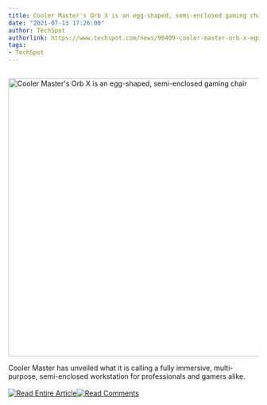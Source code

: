 ```yaml
---
title: Cooler Master's Orb X is an egg-shaped, semi-enclosed gaming chair
date: "2021-07-13 17:26:00"
author: TechSpot
authorlink: https://www.techspot.com/news/90409-cooler-master-orb-x-egg-shaped-semi-enclosed.html
tags:
- TechSpot
---
```

<a href="https://www.techspot.com/news/90409-cooler-master-orb-x-egg-shaped-semi-enclosed.html" target="_blank"><img src="https://static.techspot.com/images2/news/ts3_thumbs/2021/07/2021-07-13-ts3_thumbs-bea.jpg" width="800" height="560" style="padding: 15px 0" title="Cooler Master's Orb X is an egg-shaped, semi-enclosed gaming chair" /></a><br />Cooler Master has unveiled what it is calling a fully immersive, multi-purpose, semi-enclosed workstation for professionals and gamers alike.<br /><br /><a href="https://www.techspot.com/news/90409-cooler-master-orb-x-egg-shaped-semi-enclosed.html"><img src="https://static.techspot.com/images/rss/rss_buttons_01.png" border="0" alt="Read Entire Article" /></a><a href="https://www.techspot.com/news/90409-cooler-master-orb-x-egg-shaped-semi-enclosed.html#comments"><img src="https://static.techspot.com/images/rss/rss_buttons_02.png" border="0" alt="Read Comments" /></a><br /><br />